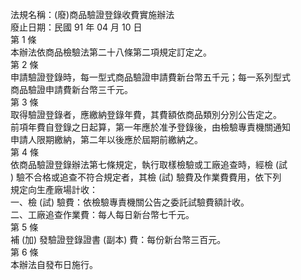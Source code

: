 法規名稱：(廢)商品驗證登錄收費實施辦法  
廢止日期：民國 91 年 04 月 10 日  
第 1 條  
本辦法依商品檢驗法第二十八條第二項規定訂定之。  
第 2 條  
申請驗證登錄時，每一型式商品驗證申請費新台幣五千元；每一系列型式  
商品驗證申請費新台幣三千元。  
第 3 條  
取得驗證登錄者，應繳納登錄年費，其費額依商品類別分別公告定之。  
前項年費自登錄之日起算，第一年應於准予登錄後，由檢驗專責機關通知  
申請人限期繳納，第二年以後應於屆期前繳納之。  
第 4 條  
依商品驗證登錄辦法第七條規定，執行取樣檢驗或工廠追查時，經檢 (試  
) 驗不合格或追查不符合規定者，其檢 (試) 驗費及作業費費用，依下列  
規定向生產廠場計收：  
一、檢 (試) 驗費：依檢驗專責機關公告之委託試驗費額計收。  
二、工廠追查作業費：每人每日新台幣七千元。  
第 5 條  
補 (加) 發驗證登錄證書 (副本) 費：每份新台幣三百元。  
第 6 條  
本辦法自發布日施行。  


